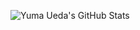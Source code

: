 ![Yuma Ueda's GitHub Stats](https://github-readme-stats.vercel.app/api?username=yumaueda&show_icons=true&theme=tokyonight)
